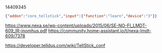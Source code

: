 14409345

``` json
{"addon":"core_tellstick","input":{"function":"learn","device":"3"}}
```

https://www.nexa.se/wp-content/uploads/2015/06/SE-NO-FI_LMDT-609_IR-inomhus.pdf
https://community.home-assistant.io/t/nexa-lmdt-609/7378


https://developer.telldus.com/wiki/TellStick_conf

